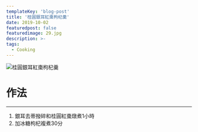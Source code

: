 ```yaml
---
templateKey: 'blog-post'
title: '桂圓銀耳紅棗枸杞羹'
date: 2019-10-02
featuredpost: false
featuredimage: 29.jpg
description: >-
tags:
  - Cooking
---
```

![桂圓銀耳紅棗枸杞羹](/29.jpg)

# 作法
___
  
1.  銀耳去蒂撥碎和桂圓紅棗燉煮1小時
2.  加冰糖枸杞複煮30分

